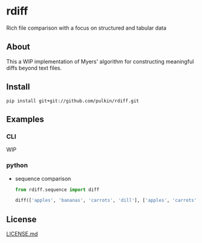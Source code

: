 # rdiff

Rich file comparison with a focus on structured and tabular data

About
-----

This a WIP implementation of Myers' algorithm for constructing meaningful diffs beyond text files.

Install
-------

```commandline
pip install git+git://github.com/pulkin/rdiff.git
```

Examples
--------

### CLI

WIP

### python

- sequence comparison
  ```python
  from rdiff.sequence import diff
  
  diff(['apples', 'bananas', 'carrots', 'dill'], ['apples', 'carrots', 'dill', 'eggplant'])
  ```

License
-------

[LICENSE.md](LICENSE.md)

